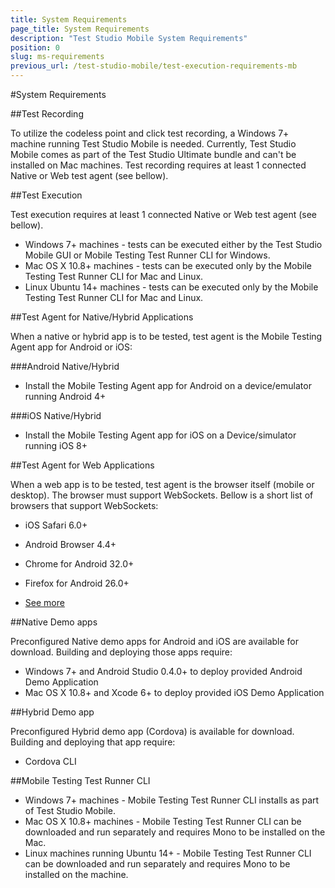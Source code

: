 ```yaml
---
title: System Requirements
page_title: System Requirements
description: "Test Studio Mobile System Requirements"
position: 0
slug: ms-requirements
previous_url: /test-studio-mobile/test-execution-requirements-mb
---
```

#System Requirements

##Test Recording

To utilize the codeless point and click test recording, a Windows 7+ machine running Test Studio Mobile is needed. Currently, Test Studio Mobile comes as part of the Test Studio Ultimate bundle and can't be installed on Mac machines. Test recording requires at least 1 connected Native or Web test agent (see bellow).

##Test Execution

Test execution requires at least 1 connected Native or Web test agent (see bellow).

* Windows 7+ machines - tests can be executed either by the Test Studio Mobile GUI or Mobile Testing Test Runner CLI for Windows.
* Mac OS X 10.8+ machines - tests can be executed only by the Mobile Testing Test Runner CLI for Mac and Linux. 
* Linux Ubuntu 14+ machines - tests can be executed only by the Mobile Testing Test Runner CLI for Mac and Linux.

##Test Agent for Native/Hybrid Applications

When a native or hybrid app is to be tested, test agent is the Mobile Testing Agent app for Android or iOS:

###Android Native/Hybrid

*	Install the Mobile Testing Agent app for Android on a device/emulator running Android 4+ 

###iOS Native/Hybrid

*	Install the Mobile Testing Agent app for iOS on a Device/simulator running iOS 8+

##Test Agent for Web Applications

When a web app is to be tested, test agent is the browser itself (mobile or desktop). The browser must support WebSockets. Bellow is a short list of browsers that support WebSockets:

*	iOS Safari 6.0+

*	Android Browser 4.4+

*	Chrome for Android 32.0+

*	Firefox for Android 26.0+

*	[See more](http://caniuse.com/#search=websocket)

##Native Demo apps

Preconfigured Native demo apps for Android and iOS are available for download. Building and deploying those apps require:

*	Windows 7+ and Android Studio 0.4.0+ to deploy provided Android Demo Application
*	Mac OS X 10.8+ and Xcode 6+ to deploy provided iOS Demo Application

##Hybrid Demo app

Preconfigured Hybrid demo app (Cordova) is available for download. Building and deploying that app require:

*   Cordova CLI

##Mobile Testing Test Runner CLI

*	Windows 7+ machines - Mobile Testing Test Runner CLI installs as part of Test Studio Mobile. 
*	Mac OS X 10.8+ machines - Mobile Testing Test Runner CLI can be downloaded and run separately and requires Mono to be installed on the Mac.
*	Linux machines running Ubuntu 14+ - Mobile Testing Test Runner CLI can be downloaded and run separately and requires Mono to be installed on the machine.